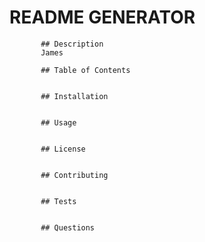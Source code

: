 # README GENERATOR


           ## Description
           James
           
           ## Table of Contents
           
           
           ## Installation
           
           
           ## Usage
           
           
           ## License
           
           
           ## Contributing
           
           
           ## Tests
           
           
           ## Questions